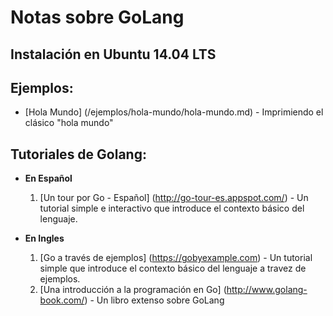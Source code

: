 Notas sobre GoLang
==================

Instalación en Ubuntu 14.04 LTS
-------------------------------



Ejemplos:
---------

* [Hola Mundo] (/ejemplos/hola-mundo/hola-mundo.md) - Imprimiendo el clásico "hola mundo"


Tutoriales de Golang:
---------------------

- **En Español**
    1. [Un tour por Go - Español] (http://go-tour-es.appspot.com/) - Un tutorial simple e interactivo que introduce el contexto básico del lenguaje.

- **En Ingles**
    1. [Go a través de ejemplos] (https://gobyexample.com) - Un tutorial simple que introduce el contexto básico del lenguaje a travez de ejemplos.
    2. [Una introducción a la programación en Go] (http://www.golang-book.com/) - Un libro extenso sobre GoLang
